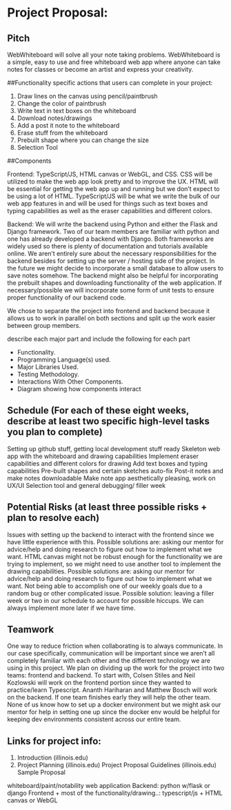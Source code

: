 # Project Proposal:

## Pitch
WebWhiteboard will solve all your note taking problems. WebWhiteboard is a simple, easy to use and free whiteboard web app where anyone can take notes for classes or become an artist and express your creativity.

##Functionality
specific actions that users can complete in your project:
1. Draw lines on the canvas using pencil/paintbrush
2. Change the color of paintbrush
3. Write text in text boxes on the whiteboard
4. Download notes/drawings
5. Add a post it note to the whiteboard
6. Erase stuff from the whiteboard
7. Prebuilt shape where you can change the size
8. Selection Tool

##Components

Frontend: TypeScript/JS, HTML canvas or WebGL, and CSS. CSS will be utilized to make the web app look pretty and to improve the UX. HTML will be essential for getting the web app up and running but we don’t expect to be using a lot of HTML. TypeScript/JS will be what we write the bulk of our web app features in and will be used for things such as text boxes and typing capabilities as well as the eraser capabilities and different colors.

Backend: We will write the backend using Python and either the Flask and Django framework. Two of our team members are familiar with python and one has already developed a backend with Django. Both frameworks are widely used so there is plenty of documentation and tutorials available online. We aren’t entirely sure about the necessary responsibilities for the backend besides for setting up the server / hosting side of the project. In the future we might decide to incorporate a small database to allow users to save notes somehow. The backend might also be helpful for incorporating the prebuilt shapes and downloading functionality of the web application. If necessary/possible we will incorporate some form of unit tests to ensure proper functionality of our backend code.

We chose to separate the project into frontend and backend because it allows us to work in parallel on both sections and split up the work easier between group members.

describe each major part and include the following for each part
* Functionality. 
* Programming Language(s) used.
* Major Libraries Used. 
* Testing Methodology. 
* Interactions With Other Components. 
* Diagram showing how components interact

## Schedule (For each of these eight weeks, describe at least two specific high-level tasks you plan to complete)
Setting up github stuff, getting local development stuff ready
Skeleton web app with the whiteboard and drawing capabilities
Implement eraser capabilities and different colors for drawing
Add text boxes and typing capabilities
Pre-built shapes and certain sketches auto-fix
Post-it notes and make notes downloadable
Make note app aesthetically pleasing, work on UX/UI
Selection tool and general debugging/ filler week
	
## Potential Risks (at least three possible risks + plan to resolve each)
Issues with setting up the backend to interact with the frontend since we have little experience with this. Possible solutions are: asking our mentor for advice/help and doing research to figure out how to implement what we want.
HTML canvas might not be robust enough for the functionality we are trying to implement, so we might need to use another tool to implement the drawing capabilities.  Possible solutions are: asking our mentor for advice/help and doing research to figure out how to implement what we want.
Not being able to accomplish one of our weekly goals due to a random bug or other complicated issue. Possible solution: leaving a filler week or two in our schedule to account for possible hiccups. We can always implement more later if we have time.

## Teamwork
One way to reduce friction when collaborating is to always communicate. In our case specifically, communication will be important since we aren’t all completely familiar with each other and the different technology we are using in this project. We plan on dividing up the work for the project into two teams: frontend and backend. To start with, Colsen Stiles and Neil Kozlowski will work on the frontend portion since they wanted to practice/learn Typescript. Ananth Hariharan and Matthew Bosch will work on the backend. If one team finishes early they will help the other team. None of us know how to set up a docker environment but we might ask our mentor for help in setting one up since the docker env would be helpful for keeping dev environments consistent across our entire team.



## Links for project info:
01. Introduction (illinois.edu)
02. Project Planning (illinois.edu)
Project Proposal Guidelines (illinois.edu)
Sample Proposal


whiteboard/paint/notability web application
Backend: python w/flask or django
Frontend + most of the functionality/drawing..: typescript/js + HTML canvas or WebGL 
